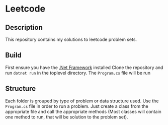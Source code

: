 # Leetcode

## Description
This repository contains my solutions to leetcode problem sets.

## Build
First ensure you have the  [.Net Framework](https://dotnet.microsoft.com/) installed  Clone the repository and run `dotnet run` in the toplevel directory.
The `Program.cs` file will be run

## Structure
Each folder is grouped by type of problem or data structure used. Use the `Program.cs` file in order to run a problem.
Just create a class from the appropriate file and call the appropriate methods (Most classes will contain one method to run, that will be solution to the problem set).

